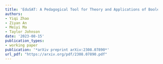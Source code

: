 ```yaml
---
title: 'EduSAT: A Pedagogical Tool for Theory and Applications of Boolean Satisfiability'
authors:
- Yiqi Zhao
- Ziyan An
- Meiyi Ma
- Taylor Johnson
date: '2023-08-15'
publication_types:
- working paper
publication: '*arXiv preprint arXiv:2308.07890*'
url_pdf: "https://arxiv.org/pdf/2308.07890.pdf"
---
```


